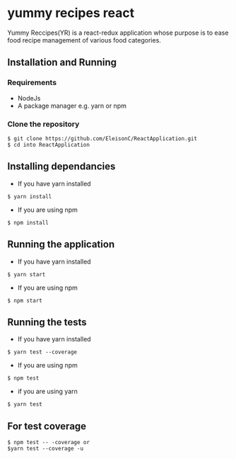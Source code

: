 # yummy recipes react
Yummy Reccipes(YR)  is a react-redux application whose purpose is to ease food recipe management of various food categories.
## Installation and Running
### Requirements
- NodeJs 
- A package manager e.g. yarn or npm

### Clone the repository
```
$ git clone https://github.com/EleisonC/ReactApplication.git
$ cd into ReactApplication
```

## Installing dependancies

- If you have yarn installed
```
$ yarn install
```

- If you are using npm
```
$ npm install
```

## Running the application

- If you have yarn installed
```
$ yarn start
```

- If you are using npm
```
$ npm start
```

## Running the tests

- If you have yarn installed
```
$ yarn test --coverage 
```

- If you are using npm
```
$ npm test
```
- if you are using yarn
```
$ yarn test

```
## For test coverage
```
$ npm test -- -coverage or
$yarn test --coverage -u
```